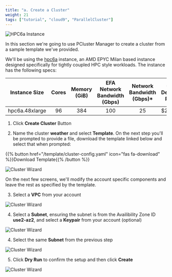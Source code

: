 ```yaml
---
title: "a. Create a Cluster"
weight: 21
tags: ["tutorial", "cloud9", "ParallelCluster"]
---
```


![HPC6a Instance](/images/pcluster/hpc6a.png)

In this section we're going to use PCluster Manager to create a cluster from a sample template we've provided.

We'll be using the [hpc6a](https://aws.amazon.com/ec2/instance-types/hpc6/) instance, an AMD EPYC Milan based instance designed specifically for tightly coupled HPC style workloads. The instance has the following specs:

|  Instance Size | Cores | Memory (GiB) | EFA Network Bandwidth (Gbps) | Network Bandwidth (Gbps)* | On-Demand Price |
|:--------------:|:-----:|:------------:|:----------------------------:|:-------------------------:|-----------------|
| hpc6a.48xlarge |   96  |      384     |              100             |             25            | $2.88           |

1. Click **Create Cluster** Button

2. Name the cluster **weather** and select **Template**. On the next step you'll be prompted to provide a file, download the template linked below and select that when prompted:

{{% button href="/template/cluster-config.yaml" icon="fas fa-download" %}}Download Template{{% /button %}}

![Cluster Wizard](/images/pcluster/pcmanager-1.png)

On the next few screens, we'll modify the account specific components and leave the rest as specified by the template.

3. Select a **VPC** from your account

![Cluster Wizard](/images/pcluster/pcmanager-2.png)

4. Select a **Subnet**, ensuring the subnet is from the Availibility Zone ID **use2-az2**, and select a **Keypair** from your account (optional)

![Cluster Wizard](/images/pcluster/pcmanager-3.png)

4. Select the same **Subnet** from the previous step

![Cluster Wizard](/images/pcluster/pcmanager-4.png)

5. Click **Dry Run** to confirm the setup and then click **Create**

![Cluster Wizard](/images/pcluster/pcmanager-5.png)